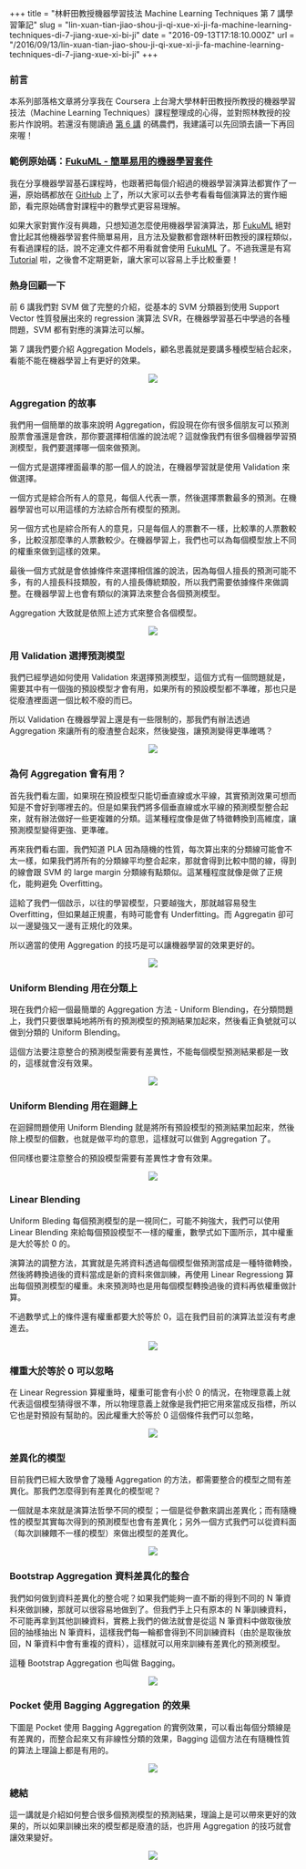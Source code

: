 +++
title = "林軒田教授機器學習技法 Machine Learning Techniques 第 7 講學習筆記"
slug = "lin-xuan-tian-jiao-shou-ji-qi-xue-xi-ji-fa-machine-learning-techniques-di-7-jiang-xue-xi-bi-ji"
date = "2016-09-13T17:18:10.000Z"
url = "/2016/09/13/lin-xuan-tian-jiao-shou-ji-qi-xue-xi-ji-fa-machine-learning-techniques-di-7-jiang-xue-xi-bi-ji"
+++

### 前言

本系列部落格文章將分享我在 Coursera 上台灣大學林軒田教授所教授的機器學習技法（Machine Learning Techniques）課程整理成的心得，並對照林教授的投影片作說明。若還沒有閱讀過 [第 6 講](http://blog.fukuball.com/lin-xuan-tian-jiao-shou-ji-qi-xue-xi-ji-fa-machine-learning-techniques-di-6-jiang-xue-xi-bi-ji/) 的碼農們，我建議可以先回頭去讀一下再回來喔！

### 範例原始碼：[FukuML - 簡單易用的機器學習套件](https://github.com/fukuball/fuku-ml)

我在分享機器學習基石課程時，也跟著把每個介紹過的機器學習演算法都實作了一遍，原始碼都放在 [GitHub](https://github.com/fukuball/fuku-ml) 上了，所以大家可以去參考看看每個演算法的實作細節，看完原始碼會對課程中的數學式更容易理解。

如果大家對實作沒有興趣，只想知道怎麼使用機器學習演算法，那 [FukuML](https://github.com/fukuball/fuku-ml) 絕對會比起其他機器學習套件簡單易用，且方法及變數都會跟林軒田教授的課程類似，有看過課程的話，說不定連文件都不用看就會使用 [FukuML](https://github.com/fukuball/fuku-ml) 了。不過我還是有寫 [Tutorial](https://github.com/fukuball/FukuML-Tutorial) 啦，之後會不定期更新，讓大家可以容易上手比較重要！

### 熱身回顧一下

前 6 講我們對 SVM 做了完整的介紹，從基本的 SVM 分類器到使用 Support Vector 性質發展出來的 regression 演算法 SVR，在機器學習基石中學過的各種問題，SVM 都有對應的演算法可以解。

第 7 講我們要介紹 Aggregation Models，顧名思義就是要講多種模型結合起來，看能不能在機器學習上有更好的效果。

<p style="text-align:center">
    <img src="http://static.obeobe.com/image/blog-image/Machine-Learning-Techniques-7-1.png">
</p>

### Aggregation 的故事

我們用一個簡單的故事來說明 Aggregation，假設現在你有很多個朋友可以預測股票會漲還是會跌，那你要選擇相信誰的說法呢？這就像我們有很多個機器學習預測模型，我們要選擇哪一個來做預測。

一個方式是選擇裡面最準的那一個人的說法，在機器學習就是使用 Validation 來做選擇。

一個方式是綜合所有人的意見，每個人代表一票，然後選擇票數最多的預測。在機器學習也可以用這樣的方法綜合所有模型的預測。

另一個方式也是綜合所有人的意見，只是每個人的票數不一樣，比較準的人票數較多，比較沒那麼準的人票數較少。在機器學習上，我們也可以為每個模型放上不同的權重來做到這樣的效果。

最後一個方式就是會依據條件來選擇相信誰的說法，因為每個人擅長的預測可能不多，有的人擅長科技類股，有的人擅長傳統類股，所以我們需要依據條件來做調整。在機器學習上也會有類似的演算法來整合各個預測模型。

Aggregation 大致就是依照上述方式來整合各個模型。

<p style="text-align:center">
    <img src="http://static.obeobe.com/image/blog-image/Machine-Learning-Techniques-7-2.png">
</p>

### 用 Validation 選擇預測模型

我們已經學過如何使用 Validation 來選擇預測模型，這個方式有一個問題就是，需要其中有一個強的預設模型才會有用，如果所有的預設模型都不準確，那也只是從廢渣裡面選一個比較不廢的而已。

所以 Validation 在機器學習上還是有一些限制的，那我們有辦法透過 Aggregation 來讓所有的廢渣整合起來，然後變強，讓預測變得更準確嗎？

<p style="text-align:center">
    <img src="http://static.obeobe.com/image/blog-image/Machine-Learning-Techniques-7-3.png">
</p>

### 為何 Aggregation 會有用？

首先我們看左圖，如果現在預設模型只能切垂直線或水平線，其實預測效果可想而知是不會好到哪裡去的。但是如果我們將多個垂直線或水平線的預測模型整合起來，就有辦法做好一些更複雜的分類。這某種程度像是做了特徵轉換到高維度，讓預測模型變得更強、更準確。

再來我們看右圖，我們知道 PLA 因為隨機的性質，每次算出來的分類線可能會不太一樣，如果我們將所有的分類線平均整合起來，那就會得到比較中間的線，得到的線會跟 SVM 的 large margin 分類線有點類似。這某種程度就像是做了正規化，能夠避免 Overfitting。

這給了我們一個啟示，以往的學習模型，只要越強大，那就越容易發生 Overfitting，但如果越正規畫，有時可能會有 Underfitting。而 Aggregatin 卻可以一邊變強又一邊有正規化的效果。

所以適當的使用 Aggregation 的技巧是可以讓機器學習的效果更好的。

<p style="text-align:center">
    <img src="http://static.obeobe.com/image/blog-image/Machine-Learning-Techniques-7-4.png">
</p>

### Uniform Blending 用在分類上

現在我們介紹一個最簡單的 Aggregation 方法 - Uniform Blending，在分類問題上，我們只要很單純地將所有的預測模型的預測結果加起來，然後看正負號就可以做到分類的 Uniform Blending。

這個方法要注意整合的預測模型需要有差異性，不能每個模型預測結果都是一致的，這樣就會沒有效果。

<p style="text-align:center">
    <img src="http://static.obeobe.com/image/blog-image/Machine-Learning-Techniques-7-5.png">
</p>

### Uniform Blending 用在迴歸上

在迴歸問題使用 Uniform Blending 就是將所有預設模型的預測結果加起來，然後除上模型的個數，也就是做平均的意思，這樣就可以做到 Aggregation 了。

但同樣也要注意整合的預設模型需要有差異性才會有效果。

<p style="text-align:center">
    <img src="http://static.obeobe.com/image/blog-image/Machine-Learning-Techniques-7-6.png">
</p>

### Linear Blending

Uniform Bleding 每個預測模型的是一視同仁，可能不夠強大，我們可以使用 Linear Blending 來給每個預設模型不一樣的權重，數學式如下圖所示，其中權重是大於等於 0 的。

演算法的調整方法，其實就是先將資料透過每個模型做預測當成是一種特徵轉換，然後將轉換過後的資料當成是新的資料來做訓練，再使用 Linear Regressiong 算出每個預測模型的權重。未來預測時也是用每個模型轉換過後的資料再依權重做計算。

不過數學式上的條件還有權重都要大於等於 0，這在我們目前的演算法並沒有考慮進去。

<p style="text-align:center">
    <img src="http://static.obeobe.com/image/blog-image/Machine-Learning-Techniques-7-7.png">
</p>

### 權重大於等於 0 可以忽略

在 Linear Regression 算權重時，權重可能會有小於 0 的情況，在物理意義上就代表這個模型猜得很不準，所以物理意義上就像是我們把它用來當成反指標，所以它也是對預設有幫助的。因此權重大於等於 0 這個條件我們可以忽略，

<p style="text-align:center">
    <img src="http://static.obeobe.com/image/blog-image/Machine-Learning-Techniques-7-8.png">
</p>

### 差異化的模型

目前我們已經大致學會了幾種 Aggregation 的方法，都需要整合的模型之間有差異化。那我們怎麼得到有差異化的模型呢？

一個就是本來就是演算法哲學不同的模型；一個是從參數來調出差異化；而有隨機性的模型其實每次得到的預測模型也會有差異化；另外一個方式我們可以從資料面（每次訓練餵不一樣的模型）來做出模型的差異化。

<p style="text-align:center">
    <img src="http://static.obeobe.com/image/blog-image/Machine-Learning-Techniques-7-9.png">
</p>

### Bootstrap Aggregation 資料差異化的整合

我們如何做到資料差異化的整合呢？如果我們能夠一直不斷的得到不同的 N 筆資料來做訓練，那就可以很容易地做到了。但我們手上只有原本的 N 筆訓練資料，不可能再拿到其他訓練資料，實務上我們的做法就會是從這 N 筆資料中做取後放回的抽樣抽出 N 筆資料，這樣我們每一輪都會得到不同訓練資料（由於是取後放回，N 筆資料中會有重複的資料），這樣就可以用來訓練有差異化的預測模型。

這種 Bootstrap Aggregation 也叫做 Bagging。

<p style="text-align:center">
    <img src="http://static.obeobe.com/image/blog-image/Machine-Learning-Techniques-7-10.png">
</p>

### Pocket 使用 Bagging Aggregation 的效果

下圖是 Pocket 使用 Bagging Aggregation 的實例效果，可以看出每個分類線是有差異的，而整合起來又有非線性分類的效果，Bagging 這個方法在有隨機性質的算法上理論上都是有用的。

<p style="text-align:center">
    <img src="http://static.obeobe.com/image/blog-image/Machine-Learning-Techniques-7-11.png">
</p>

### 總結

這一講就是介紹如何整合很多個預測模型的預測結果，理論上是可以帶來更好的效果的，所以如果訓練出來的模型都是廢渣的話，也許用 Aggregation 的技巧就會讓效果變好。

<p style="text-align:center">
    <img src="http://static.obeobe.com/image/blog-image/Machine-Learning-Techniques-7-12.png">
</p>
